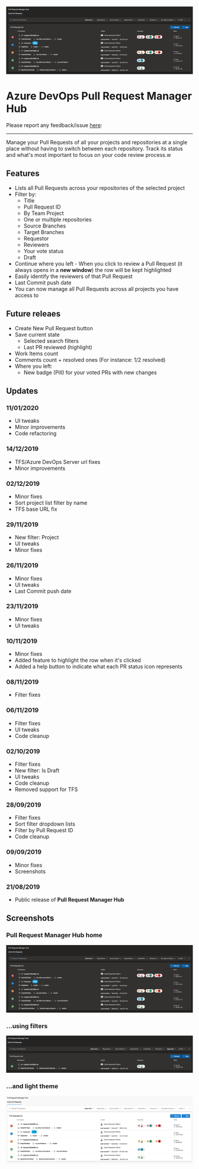 ![Pull Request Manager Hub - Logo](marketplace/screenshots/screenshot-01.png)

# Azure DevOps Pull Request Manager Hub

Please report any feedback/issue [here](https://github.com/cribeiro84/azure-devops-pull-request-hub):

------

Manage your Pull Requests of all your projects and repositories at a single place without having to switch between each repository. Track its status and what's most important to focus on your code review process.w

## Features

- Lists all Pull Requests across your repositories of the selected project
- Filter by:
  - Title
  - Pull Request ID
  - By Team Project
  - One or multiple repositories
  - Source Branches
  - Target Branches
  - Requestor
  - Reviewers
  - Your vote status
  - Draft
- Continue where you left - When you click to review a Pull Request (it always opens in a **new window**) the row will be kept highlighted
- Easily identify the reviewers of that Pull Request
- Last Commit push date
- You can now manage all Pull Requests across all projects you have access to

## Future releaes

- Create New Pull Request button
- Save current state
  - Selected search filters
  - Last PR reviewed (highlight)
- Work Items count
- Comments count + resolved ones (For instance: 1/2 resolved)
- Where you left:
  - New badge (Pill) for your voted PRs with new changes

## Updates

### 11/01/2020

- UI tweaks
- Minor improvements
- Code refactoring

### 14/12/2019

- TFS/Azure DevOps Server url fixes
- Minor improvements

### 02/12/2019

- Minor fixes
- Sort project list filter by name
- TFS base URL fix

### 29/11/2019

- New filter: Project
- UI tweaks
- Minor fixes

### 26/11/2019

- Minor fixes
- UI tweaks
- Last Commit push date

### 23/11/2019

- Minor fixes
- UI tweaks

### 10/11/2019

- Minor fixes
- Added feature to highlight the row when it's clicked
- Added a help button to indicate what each PR status icon represents

### 08/11/2019

- Filter fixes

### 06/11/2019

- Filter fixes
- UI tweaks
- Code cleanup

### 02/10/2019

- Filter fixes
- New filter: Is Draft
- UI tweaks
- Code cleanup
- Removed support for TFS

### 28/09/2019

- Filter fixes
- Sort filter dropdown lists
- Filter by Pull Request ID
- Code cleanup

### 09/09/2019

- Minor fixes
- Screenshots

### 21/08/2019

- Public release of **Pull Request Manager Hub**

## Screenshots

### Pull Request Manager Hub home

![Pull Request Manager Hub - No filter](marketplace/screenshots/screenshot-01.png)

### ...using filters

![Pull Request Manager Hub - Filtering](marketplace/screenshots/screenshot-02.png)

### ...and light theme

![Pull Request Manager Hub - Light Theme](marketplace/screenshots/screenshot-03.png)
